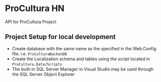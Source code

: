 # ProCultura HN

API for ProCultura Project

## Project Setup for local development

- Create database with the same name as the specified in the Web.Config file. i.e. `ProCulturaBackenDB`
- Create the Localization schema and tables using the script located in `ProCultura.Data/Scripts`
- The built-in SQL Server Manager in Visual Studio may be used through the SQL Server Object Explorer